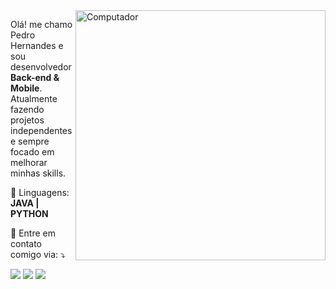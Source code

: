 <img src="https://raw.githubusercontent.com/MicaelliMedeiros/micaellimedeiros/master/image/computer-illustration.png" min-width="400px" max-width="400px" width="400px" align="right" alt="Computador">

<p align="left"> 
  Olá! me chamo Pedro Hernandes e sou desenvolvedor <strong>Back-end & Mobile</strong>.<br>
  Atualmente fazendo projetos independentes e sempre focado em melhorar minhas skills.
</p>

<p align="left">
  💼 Linguagens: <strong> JAVA | PYTHON </strong>
</p>

<p align="left">
  💌 Entre em contato comigo via: ⤵️
</p>

<p align="left">

  <a href="https://www.linkedin.com/in/pedroherna/" alt="Linkedin">
  <img src="https://img.shields.io/badge/-Linkedin-0e76a8?style=flat-square&logo=Linkedin&logoColor=white&link=https://www.linkedin.com/in/pedroherna/" /></a>

  <a href="mailto:pedro.hernandes1611@gmail.com" alt="Gmail">
  <img src="https://img.shields.io/badge/-Gmail-FF0000?style=flat-square&labelColor=FF0000&logo=gmail&logoColor=white&link=mailto:pedro.hernandes1611@gmail.com" /></a>

  <a href="https://api.whatsapp.com/send?phone=5511966647984" alt="WhatsApp">
  <img src="https://img.shields.io/badge/-WhatsApp-25d366?style=flat-square&labelColor=25d366&logo=whatsapp&logoColor=white&link=https://api.whatsapp.com/send?phone=5511953507858"/></a>

